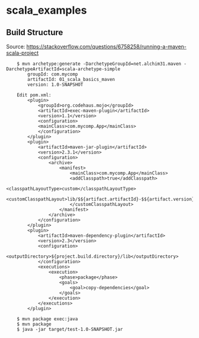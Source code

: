 # scala_examples

## Build Structure

Source: https://stackoverflow.com/questions/6758258/running-a-maven-scala-project

        $ mvn archetype:generate -DarchetypeGroupId=net.alchim31.maven -DarchetypeArtifactId=scala-archetype-simple
            groupId: com.mycomp
            artifactId: 01_scala_basics_maven
            version: 1.0-SNAPSHOT

        Edit pom.xml:
            <plugin>
                <groupId>org.codehaus.mojo</groupId>
                <artifactId>exec-maven-plugin</artifactId>
                <version>1.1</version>
                <configuration>
                <mainClass>com.mycomp.App</mainClass>
                </configuration>
            </plugin>
            <plugin>
                <artifactId>maven-jar-plugin</artifactId>
                <version>2.3.1</version>
                <configuration>
                    <archive>
                        <manifest>
                            <mainClass>com.mycomp.App</mainClass>
                            <addClasspath>true</addClasspath>
                            <classpathLayoutType>custom</classpathLayoutType>
                            <customClasspathLayout>lib/$${artifact.artifactId}-$${artifact.version}$${dashClassifier?}.$${artifact.extension}
                            </customClasspathLayout>
                        </manifest>
                    </archive>
                </configuration>
            </plugin>
            <plugin>
                <artifactId>maven-dependency-plugin</artifactId>
                <version>2.3</version>
                <configuration>
                    <outputDirectory>${project.build.directory}/lib</outputDirectory>
                </configuration>
                <executions>
                    <execution>
                        <phase>package</phase>
                        <goals>
                            <goal>copy-dependencies</goal>
                        </goals>
                    </execution>
                </executions>
            </plugin>

        $ mvn package exec:java
        $ mvn package
        $ java -jar target/test-1.0-SNAPSHOT.jar